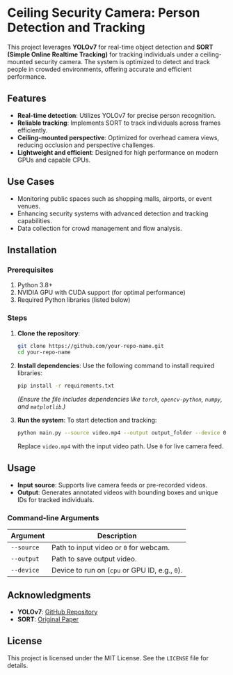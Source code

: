 # Ceiling Security Camera: Person Detection and Tracking

This project leverages **YOLOv7** for real-time object detection and **SORT (Simple Online Realtime Tracking)** for tracking individuals under a ceiling-mounted security camera. The system is optimized to detect and track people in crowded environments, offering accurate and efficient performance.

## Features
- **Real-time detection**: Utilizes YOLOv7 for precise person recognition.
- **Reliable tracking**: Implements SORT to track individuals across frames efficiently.
- **Ceiling-mounted perspective**: Optimized for overhead camera views, reducing occlusion and perspective challenges.
- **Lightweight and efficient**: Designed for high performance on modern GPUs and capable CPUs.

## Use Cases
- Monitoring public spaces such as shopping malls, airports, or event venues.
- Enhancing security systems with advanced detection and tracking capabilities.
- Data collection for crowd management and flow analysis.

## Installation

### Prerequisites
1. Python 3.8+
2. NVIDIA GPU with CUDA support (for optimal performance)
3. Required Python libraries (listed below)

### Steps
1. **Clone the repository**:
   ```bash
   git clone https://github.com/your-repo-name.git
   cd your-repo-name
   ```

2. **Install dependencies**:
   Use the following command to install required libraries:
   ```bash
   pip install -r requirements.txt
   ```
   *(Ensure the file includes dependencies like `torch`, `opencv-python`, `numpy`, and `matplotlib`.)*

3. **Run the system**:
   To start detection and tracking:
   ```bash
   python main.py --source video.mp4 --output output_folder --device 0
   ```

   Replace `video.mp4` with the input video path. Use `0` for live camera feed.


## Usage
- **Input source**: Supports live camera feeds or pre-recorded videos.
- **Output**: Generates annotated videos with bounding boxes and unique IDs for tracked individuals.

### Command-line Arguments
| Argument         | Description                                     |
|------------------|-------------------------------------------------|
| `--source`       | Path to input video or `0` for webcam.          |
| `--output`       | Path to save output video.                      |
| `--device`       | Device to run on (`cpu` or GPU ID, e.g., `0`).  |



## Acknowledgments
- **YOLOv7**: [GitHub Repository](https://github.com/WongKinYiu/yolov7)
- **SORT**: [Original Paper](https://arxiv.org/abs/1602.00763)

## License
This project is licensed under the MIT License. See the `LICENSE` file for details.
